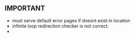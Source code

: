 ## IMPORTANT ##
- must serve default error pages if doesnt exist in location
- infinite loop redirection checker is not correct.
- 
